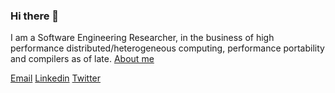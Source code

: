 ### Hi there 👋

I am a Software Engineering Researcher, in the business of high performance distributed/heterogeneous computing, performance portability and compilers as of late. [About me](https://arcyleung.com)

[Email](mailto://arcyleung@gmail.com)
[Linkedin](https://linkedin.com/in/arcyleung)
[Twitter](https://twiter.com/arcyleung)

<!--
**arcyleung/arcyleung** is a ✨ _special_ ✨ repository because its `README.md` (this file) appears on your GitHub profile.

Here are some ideas to get you started:

- 🔭 I’m currently working on ...
- 🌱 I’m currently learning ...
- 👯 I’m looking to collaborate on ...
- 🤔 I’m looking for help with ...
- 💬 Ask me about ...
- 📫 How to reach me: ...
- 😄 Pronouns: ...
- ⚡ Fun fact: ...
-->
